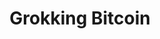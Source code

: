 ---
layout: books
title: Grokking Bitcoin
subtitle: 
essential: 
categories: ['technical']
authors: ['Kalle Rosenbaum']
authors_twitter: ['https://twitter.com/kallerosenbaum']
excerpt: .
resource_url: 
amazon_url: https://www.amazon.com/dp/1617294640
wikipedia_url: 
free_url: 
---